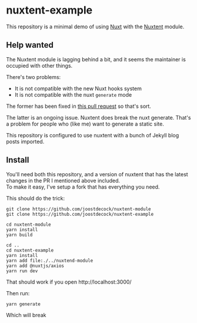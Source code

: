 # nuxtent-example

This repository is a minimal demo of using [Nuxt](https://nuxtjs.org/) 
with the [Nuxtent](https://github.com/nuxt-community/nuxtent-module) module.

## Help wanted

The Nuxtent module is lagging behind a bit, and it seems the maintainer is occupied with other things.

There's two problems:

 - It is not compatible with the new Nuxt hooks system
 - It is not compatible with the nuxt `generate` mode

The former has been fixed in [this pull request](https://github.com/nuxt-community/nuxtent-module/pull/135) so that's sort.

The latter is an ongoing issue. Nuxtent does break the nuxt generate. 
That's a problem for people who (like me) want to generate a static site.

This repository is configured to use nuxtent with a bunch of Jekyll blog posts imported.


## Install

You'll need both this repository, and a version of nuxtent that has the latest changes in the PR I mentioned above included.  
To make it easy, I've setup a fork that has everything you need. 

This should do the trick:

```
git clone https://github.com/joostdecock/nuxtent-module
git clone https://github.com/joostdecock/nuxtent-example

cd nuxtent-module
yarn install
yarn build

cd ..
cd nuxtent-example
yarn install
yarn add file:./../nuxtend-module
yarn add @nuxtjs/axios
yarn run dev
```

That should work if you open http://localhost:3000/

Then run:

```
yarn generate
```

Which will break
